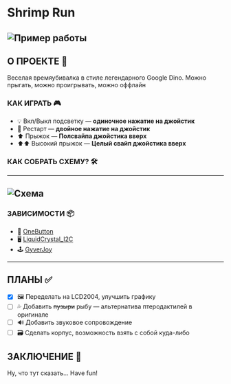 # Shrimp Run

![Пример работы](https://github.com/user-attachments/assets/0bf552fb-6338-403e-bc10-594b6acae78c)
---
## О ПРОЕКТЕ 🦐
Веселая времяубивалка в стиле легендарного Google Dino. Можно прыгать, можно проигрывать, можно оффлайн
### КАК ИГРАТЬ 🎮
- 💡 Вкл/Выкл подсветку — **одиночное нажатие на джойстик**
- 🔄 Рестарт — **двойное нажатие на джойстик**
- ⬆️ Прыжок — **Полсвайпа джойстика вверх**
- ⬆️⬆️ Высокий прыжок — **Целый свайп джойстика вверх**
### КАК СОБРАТЬ СХЕМУ? 🛠️
---
![Схема](https://github.com/user-attachments/assets/ee01e12c-bd8f-431a-a726-4eb12cf998fc)
---
### ЗАВИСИМОСТИ 📦
- 🔘 [OneButton](https://github.com/mathertel/OneButton)
- 🖥️ [LiquidCrystal_I2C](https://github.com/johnrickman/LiquidCrystal_I2C)
- 🕹️ [GyverJoy](https://github.com/GyverLibs/GyverJoy)
---
## ПЛАНЫ ✅
- [X] 🖼️ Переделать на LCD2004, улучшить графику
- [ ] 💦 Добавить ~~пузыри~~ рыбу — альтернатива птеродактилей в оригинале
- [ ] 🔊 Добавить звуковое сопровождение
- [ ] 🗃️ Сделать корпус, возможность взять с собой куда-либо
## ЗАКЛЮЧЕНИЕ 💯
Ну, что тут сказать... Have fun!

